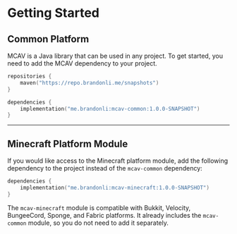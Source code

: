 # Getting Started
## Common Platform
MCAV is a Java library that can be used in any project. To get started, you need to add the MCAV dependency to your
project.

```kts
repositories {
    maven("https://repo.brandonli.me/snapshots")
}
```

```kts
dependencies {
    implementation("me.brandonli:mcav-common:1.0.0-SNAPSHOT")
}
```

---

## Minecraft Platform Module
If you would like access to the Minecraft platform module, add the following dependency to the project instead of the
`mcav-common` dependency:

```kts
dependencies {
    implementation("me.brandonli:mcav-minecraft:1.0.0-SNAPSHOT")
}
```

The `mcav-minecraft` module is compatible with Bukkit, Velocity, BungeeCord, Sponge, and Fabric platforms. It already
includes the `mcav-common` module, so you do not need to add it separately.
